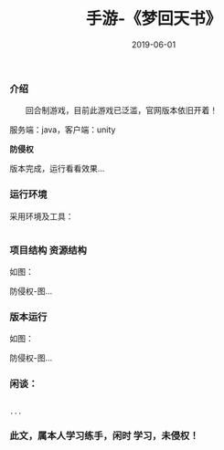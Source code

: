 ﻿---
layout: post
title:  手游-《梦回天书》
date: 2019-06-01
tags: 回合制 手游
---

        
### 介绍


&emsp;&emsp;回合制游戏，目前此游戏已泛滥，官网版本依旧开着！

服务端：java，客户端：unity


**防侵权**


版本完成，运行看看效果...


### 运行环境

采用环境及工具：

```

``` 

### 项目结构 资源结构

如图：

防侵权-图...

### 版本运行

如图：

防侵权-图...

### 闲谈： 

```

...

```


### 此文，属本人学习练手，闲时 学习，未侵权！